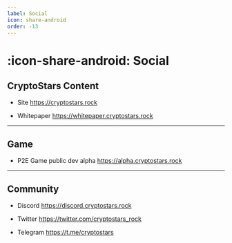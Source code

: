 ```yaml
---
label: Social
icon: share-android
order: -13
---
```


# :icon-share-android: Social

## CryptoStars Content

- Site https://cryptostars.rock

- Whitepaper https://whitepaper.cryptostars.rock

---

## Game

- P2E Game public dev alpha https://alpha.cryptostars.rock

---

## Community

- Discord https://discord.cryptostars.rock

- Twitter https://twitter.com/cryptostars_rock

- Telegram https://t.me/cryptostars
